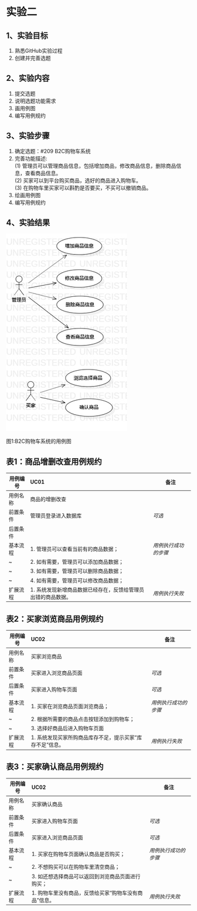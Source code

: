 # 实验二

## 1、实验目标
1. 熟悉GitHub实验过程
2. 创建并完善选题

## 2、实验内容
1. 提交选题
2. 说明选题功能需求
3. 画用例图
4. 编写用例规约

## 3、实验步骤
1. 确定选题：#209 B2C购物车系统
2. 完善功能描述:  
(1) 管理员可以管理商品信息，包括增加商品，修改商品信息，删除商品信息，查看商品信息。  
(2) 买家可以到平台购买商品，选好的商品进入购物车。  
(3) 在购物车里买家可以斟酌是否要买，不买可以撤销商品。
3. 绘画用例图
4. 编写用例规约

## 4、实验结果
![第一个UML图](./Model2.jpg)

图1:B2C购物车系统的用例图

## 表1：商品增删改查用例规约  

用例编号  | UC01 | 备注  
-|:-|-  
用例名称  | 商品的增删改查  |   
前置条件  | 管理员登录进入数据库   | *可选*   
后置条件  |    |    
基本流程  | 1. 管理员可以查看当前有的商品数据；  |*用例执行成功的步骤*    
~| 2. 如有需要，管理员可以添加商品数据；  |   
~| 3. 如有需要，管理员可以删除商品数据；  |   
~| 4. 如有需要，管理员可以修改商品数据；  |    
扩展流程  | 1. 系统发现新增商品数据已经存在，反馈给管理员出错的商品数据。 |*用例执行失败* 

## 表2：买家浏览商品用例规约  

用例编号  | UC02 | 备注  
-|:-|-  
用例名称  | 买家浏览商品  |   
前置条件  | 买家进入浏览商品页面   | *可选*   
后置条件  | 买家进入购物车页面   | *可选*   
基本流程  | 1. 买家在浏览商品页面浏览商品；  |*用例执行成功的步骤*    
~| 2. 根据所需要的商品点击按钮添加到购物车；  |   
~| 3. 选择好商品后进入购物车页面  |      
扩展流程  | 1. 系统发现买家所购商品库存不足，提示买家“库存不足”信息。 |*用例执行失败* 

## 表3：买家确认商品用例规约  

用例编号  | UC02 | 备注  
-|:-|-  
用例名称  | 买家确认商品  |   
前置条件  | 买家进入购物车页面   | *可选*   
后置条件  | 买家进入浏览商品页面   | *可选*   
基本流程  | 1. 买家在购物车页面确认商品是否购买；  |*用例执行成功的步骤*    
~| 2. 不想购买可以在购物车里清空商品；  |   
~| 3. 如还想选择商品可以返回到浏览商品页面进行购买； |      
扩展流程  | 1. 购物车里没有商品，反馈给买家“购物车没有商品”信息。 |*用例执行失败* 
